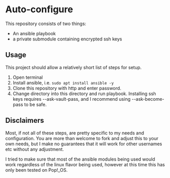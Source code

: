 # Auto-configure
This repository consists of two things:
- An ansible playbook
- a private submodule containing encrypted ssh keys

## Usage
This project should allow a relatively short list of steps for setup.

1. Open terminal
2. Install ansible, i.e. `sudo apt install ansible -y`
3. Clone this repository with http and enter password.
4. Change directory into this directory and run playbook.
  Installing ssh keys requires --ask-vault-pass, and I recommend using --ask-become-pass to be safe.

## Disclaimers
Most, if not all of these steps, are pretty specific to my needs and configuration. You are more than welcome to fork and adjust this to your own needs, but I make no guarantees that it will work for other usernames etc without any adjustment.

I tried to make sure that most of the ansible modules being used would work regardless of the linux flavor being used, however at this time this has only been tested on Pop!_OS.
